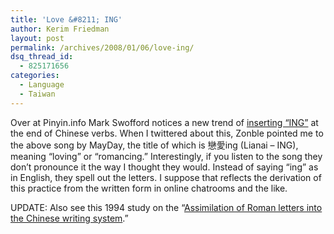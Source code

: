 ```yaml
---
title: 'Love &#8211; ING'
author: Kerim Friedman
layout: post
permalink: /archives/2008/01/06/love-ing/
dsq_thread_id:
  - 825171656
categories:
  - Language
  - Taiwan
---
```

Over at Pinyin.info Mark Swofford notices a new trend of <a href="http://pinyin.info/news/2008/mandarin-borrow-ing-english-grammatical-forms/" onclick="_gaq.push(['_trackEvent', 'outbound-article', 'http://pinyin.info/news/2008/mandarin-borrow-ing-english-grammatical-forms/', 'inserting &#8220;ING&#8221;']);" >inserting &#8220;ING&#8221;</a> at the end of Chinese verbs. When I twittered about this, Zonble pointed me to the above song by MayDay, the title of which is 戀愛ing (Lianai &#8211; ING), meaning &#8220;loving&#8221; or &#8220;romancing.&#8221; Interestingly, if you listen to the song they don&#8217;t pronounce it the way I thought they would. Instead of saying &#8220;ing&#8221; as in English, they spell out the letters. I suppose that reflects the derivation of this practice from the written form in online chatrooms and the like.

UPDATE: Also see this 1994 study on the &#8220;<a href="http://pinyin.info/news/2007/assimilation-of-roman-letters-into-the-chinese-writing-system-1994-study/" onclick="_gaq.push(['_trackEvent', 'outbound-article', 'http://pinyin.info/news/2007/assimilation-of-roman-letters-into-the-chinese-writing-system-1994-study/', 'Assimilation of Roman letters into the Chinese writing system']);" >Assimilation of Roman letters into the Chinese writing system</a>.&#8221;

